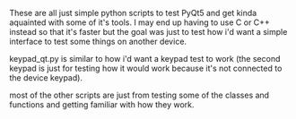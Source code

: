 These are all just simple python scripts to test PyQt5 and get kinda aquainted
with some of it's tools. I may end up having to use C or C++ instead so that
it's faster but the goal was just to test how i'd want a simple interface to
test some things on another device.

keypad_qt.py is similar to how i'd want a keypad test to work (the second keypad
is just for testing how it would work because it's not connected to the device
keypad).

most of the other scripts are just from testing some of the classes and
functions and getting familiar with how they work.